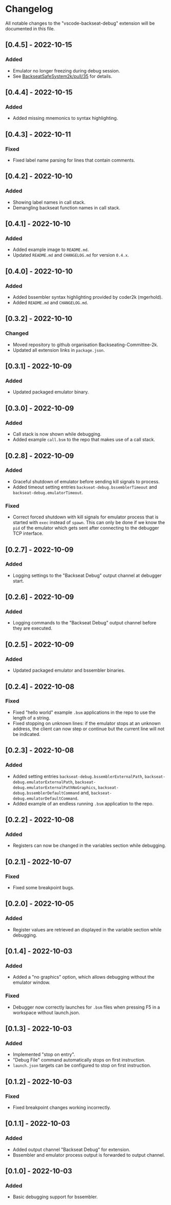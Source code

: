 # Changelog

All notable changes to the "vscode-backseat-debug" extension will be documented in this file.

## [0.4.5] - 2022-10-15

### Added

* Emulator no longer freezing during debug session.
* See [BackseatSafeSystem2k/pull/35](https://github.com/Backseating-Committee-2k/BackseatSafeSystem2k/pull/35) for details.

## [0.4.4] - 2022-10-15

### Added

* Added missing mnemonics to syntax highlighting.

## [0.4.3] - 2022-10-11

### Fixed

* Fixed label name parsing for lines that contain comments.

## [0.4.2] - 2022-10-10

### Added

* Showing label names in call stack.
* Demangling backseat function names in call stack.

## [0.4.1] - 2022-10-10

### Added

* Added example image to `README.md`.
* Updated `README.md` and `CHANGELOG.md` for version `0.4.x`.

## [0.4.0] - 2022-10-10

### Added

* Added bssembler syntax highlighting provided by coder2k (mgerhold).
* Added `README.md` and `CHANGELOG.md`.

## [0.3.2] - 2022-10-10

### Changed

* Moved repository to github organisation Backseating-Committee-2k.
* Updated all extension links in `package.json`.

## [0.3.1] - 2022-10-09

### Added

* Updated packaged emulator binary.

## [0.3.0] - 2022-10-09

### Added

* Call stack is now shown while debugging.
* Added example `call.bsm` to the repo that makes use of a call stack.

## [0.2.8] - 2022-10-09

### Added

* Graceful shutdown of emulator before sending kill signals to process.
* Added timeout setting entries `backseat-debug.bssemblerTimeout` and `backseat-debug.emulatorTimeout`.

### Fixed

* Correct forced shutdown with kill signals for emulator process that is started with `exec` instead of `spawn`. This can only be done if we know the `pid` of the emulator which gets sent after connecting to the debugger TCP interface.

## [0.2.7] - 2022-10-09

### Added

* Logging settings to the "Backseat Debug" output channel at debugger start.

## [0.2.6] - 2022-10-09

### Added

* Logging commands to the "Backseat Debug" output channel before they are executed.

## [0.2.5] - 2022-10-09

### Added

* Updated packaged emulator and bssembler binaries.

## [0.2.4] - 2022-10-08

### Fixed

* Fixed "hello world" example `.bsm` applications in the repo to use the length of a string.
* Fixed stopping on unknown lines: if the emulator stops at an unknown address, the client can now step or continue but the current line will not be indicated.

## [0.2.3] - 2022-10-08

### Added

* Added setting entries `backseat-debug.bssemblerExternalPath`, `backseat-debug.emulatorExternalPath`, `backseat-debug.emulatorExternalPathNoGraphics`, `backseat-debug.bssemblerDefaultCommand` and, `backseat-debug.emulatorDefaultCommand`.
* Added example of an endless running `.bsm` application to the repo.

## [0.2.2] - 2022-10-08

### Added

* Registers can now be changed in the variables section while debugging.

## [0.2.1] - 2022-10-07

### Fixed

* Fixed some breakpoint bugs.

## [0.2.0] - 2022-10-05

### Added

* Register values are retrieved an displayed in the variable section while debugging.

## [0.1.4] - 2022-10-03

### Added

* Added a "no graphics" option, which allows debugging without the emulator window.

### Fixed

* Debugger now correctly launches for `.bsm` files when pressing F5 in a workspace without launch.json.

## [0.1.3] - 2022-10-03

### Added

* Implemented "stop on entry".
* "Debug File" command automatically stops on first instruction.
* `launch.json` targets can be configured to stop on first instruction.

## [0.1.2] - 2022-10-03

### Fixed

* Fixed breakpoint changes working incorrectly.

## [0.1.1] - 2022-10-03

### Added

* Added output channel "Backseat Debug" for extension.
* Bssembler and emulator process output is forwarded to output channel.

## [0.1.0] - 2022-10-03

### Added

* Basic debugging support for bssembler.
